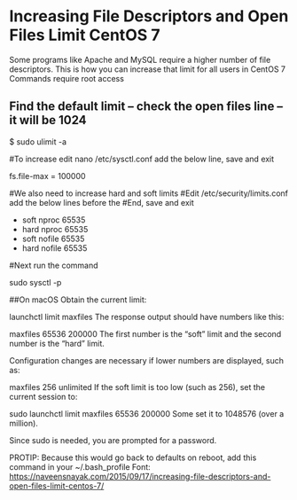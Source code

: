 # Increasing File Descriptors and Open Files Limit CentOS 7

Some programs like Apache and MySQL require a higher number of file descriptors.
This is how you can increase that limit for all users in CentOS 7
Commands require root access

## Find the default limit – check the open files line – it will be 1024
$ sudo ulimit -a

#To increase edit nano /etc/sysctl.conf add the below line, save and exit

fs.file-max = 100000

#We also need to increase hard and soft limits
#Edit /etc/security/limits.conf add the below lines before the #End, save and exit

 * soft nproc 65535
 * hard nproc 65535
 * soft nofile 65535
 * hard nofile 65535

#Next run the command

sudo sysctl -p



##On macOS
Obtain the current limit:

launchctl limit maxfiles
The response output should have numbers like this:

maxfiles    65536          200000
The first number is the “soft” limit and the second number is the “hard” limit.

Configuration changes are necessary if lower numbers are displayed, such as:

maxfiles    256            unlimited
If the soft limit is too low (such as 256), set the current session to:

sudo launchctl limit maxfiles 65536 200000
Some set it to 1048576 (over a million).

Since sudo is needed, you are prompted for a password.

PROTIP: Because this would go back to defaults on reboot, add this command in your ~/.bash_profile
Font: https://naveensnayak.com/2015/09/17/increasing-file-descriptors-and-open-files-limit-centos-7/
